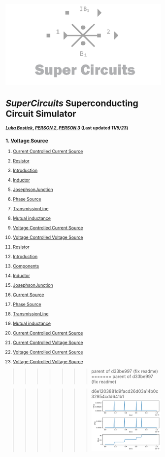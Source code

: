 ![A quick mockup of what the area might look like](/img/external_image.png)

# *SuperCircuits* Superconducting Circuit Simulator
#### *[Luka Bostick](https:/ithub.com/LukaBostick)*, *[PERSON 2](https://thub.com/Person2)*, *[PERSON 3](https:/g/hub.com/Person3)* (Last updated *11/5/23*)

 ###   1. [Voltage Source](#VoltageSource)

1. [Current Controlled Current Source](/ocs/SuperCircuits/Components/CurrentControlledCurrentSource.md)
1. [Resistor](/ocs/SuperCircuits/Components/Resistor.md)
1. [Introduction](/OpenCircuits/README.md)
1. [Inductor](/ocs/SuperCircuits/Components/Inductor.md)
1. [JosephsonJunction](/ocs/SuperCircuits/Components/JosephsonJunction.md)
1. [Phase Source](/ocs/SuperCircuits/Components/PhaseSource.md)
1. [TransmissionLine](/ocs/SuperCircuits/Components/TransmissionLine.md)
1. [Mutual inductance](/ocs/SuperCircuits/Components/Mutualinductance.md)
1. [Voltage Controlled Current Source](/ocs/SuperCircuits/Components/VoltageControlledCurrentSource.md)
1. [Voltage Controlled Voltage Source](/ocs/SuperCircuits/Components/VoltageControlledCurrentSource.md)

1. [Resistor](#Resistor)
1. [Introduction](#introduction)
2. [Components](#Components)
1. [Inductor](#Inductor)
1. [JosephsonJunction](#JosephsonJunction)
1. [Current Source](#CurrentSource)
1. [Phase Source](#PhaseSource)
1. [TransmissionLine](#TransmissionLine)
1. [Mutual inductance](#Mutualinductance)
1. [Current Controlled Current Source](#CurrentControlledCurrentSource)
1. [Current Controlled Voltage Source](#CurrentControlledVoltageSource)
1. [Voltage Controlled Current Source](#VoltageControlledCurrentSource)
1. [Voltage Controlled Voltage Source](#VoltageControlledVoltageSource)

>>>>>>> parent of d33be997 (fix readme)
=======
>>>>>>> parent of d33be997 (fix readme)

>>>>>>> d6e1203881d9facd26d03a14b0c32954cdd641b1
![A quick mockup of what the area might look like](/img/vs_figure.png)
